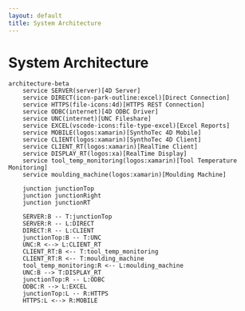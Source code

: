 ```yaml
---
layout: default
title: System Architecture
---
```

# System Architecture
```mermaid
architecture-beta
    service SERVER(server)[4D Server]
    service DIRECT(icon-park-outline:excel)[Direct Connection]
    service HTTPS(file-icons:4d)[HTTPS REST Connection]
    service ODBC(internet)[4D ODBC Driver]
    service UNC(internet)[UNC Fileshare]
    service EXCEL(vscode-icons:file-type-excel)[Excel Reports]
    service MOBILE(logos:xamarin)[SynthoTec 4D Mobile]
    service CLIENT(logos:xamarin)[SynthoTec 4D Client]
    service CLIENT_RT(logos:xamarin)[RealTime Client]
    service DISPLAY_RT(logos:xa)[RealTime Display]
    service tool_temp_monitoring(logos:xamarin)[Tool Temperature Monitoring]
    service moulding_machine(logos:xamarin)[Moulding Machine]

    junction junctionTop
    junction junctionRight
    junction junctionRT

    SERVER:B -- T:junctionTop
    SERVER:R -- L:DIRECT
    DIRECT:R -- L:CLIENT
    junctionTop:B -- T:UNC
    UNC:R <--> L:CLIENT_RT
    CLIENT_RT:B <-- T:tool_temp_monitoring
    CLIENT_RT:R <-- T:moulding_machine
    tool_temp_monitoring:R <-- L:moulding_machine
    UNC:B --> T:DISPLAY_RT
    junctionTop:R -- L:ODBC
    ODBC:R --> L:EXCEL
    junctionTop:L -- R:HTTPS
    HTTPS:L <--> R:MOBILE
```

<script type="module">
    
    import mermaid from 'https://cdn.jsdelivr.net/npm/mermaid@11.8.1/dist/mermaid.esm.min.mjs';
    mermaid.registerIconPacks([
        {
            name: 'logos',
            loader: () =>
            fetch('https://unpkg.com/@iconify-json/ri@1/icons.json').then((res) => res.json()),
        },
    ]);
    // mermaid.registerIconPacks([
    //     {
    //         name: 'logos',
    //         loader: () =>
    //         fetch('https://unpkg.com/@iconify-json/vscode-icons@1/icons.json').then((res) => res.json()),
    //     },
    // ]);https://unpkg.com/@iconify-json/logos@1/icons.json
</script>